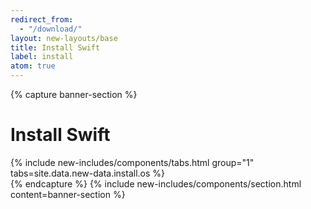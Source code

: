 ```yaml
---
redirect_from:
  - "/download/"
layout: new-layouts/base
title: Install Swift
label: install
atom: true
---
```


{% capture banner-section %}
<div class="grid-1-cols" markdown=1>
  <h1>Install Swift</h1>
  {% include new-includes/components/tabs.html
    group="1"
    tabs=site.data.new-data.install.os
  %}
</div>
{% endcapture %}
{% include new-includes/components/section.html
  content=banner-section
%}
<script>
  const { userAgentData, userAgent } = window.navigator;

  const osToOsRegex = {
    windows: /win/,
    macos: /macintosh/,
    linux: /linux/,
  };

  const OS =
    Object.keys(osToOsRegex).find((os) =>
      osToOsRegex[os].test(userAgent.toLowerCase()),
    ) || 'macos';

  window.location.replace(OS);
</script>
